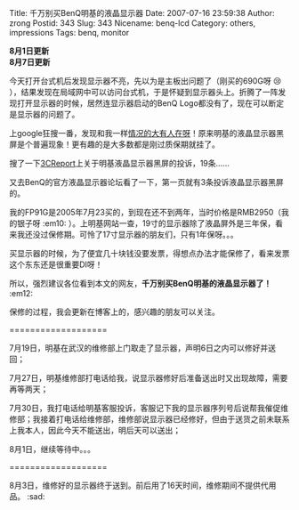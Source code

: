 Title: 千万别买BenQ明基的液晶显示器
Date: 2007-07-16 23:59:38
Author: zrong
Postid: 343
Slug: 343
Nicename: benq-lcd
Category: others, impressions
Tags: benq, monitor

****8月1日更新****  
****8月7日更新****

今天打开台式机后发现显示器不亮，先以为是主板出问题了（刚买的690G呀 :cry:
），结果发现在局域网中可以访问台式机，于是怀疑到显示器头上。折腾了一阵发现打开显示器的时候，居然连显示器启动的BenQ
Logo都没有了，现在可以断定是显示器的问题了。

上google狂搜一番，发现和我一样[情况的大有人在呀](http://www.google.cn/search?client=aff-cs-worldbrowser&forid=1&ie=utf-8&oe=UTF-8&hl=zh-CN&q=%E6%98%8E%E5%9F%BA%E9%BB%91%E5%B1%8F)！原来明基的液晶显示器黑屏是个普遍现象！更有趣的是大多数都是刚过质保期就挂了。

搜了一下[3CReport](http://www.3creport.com/article/search.php?srchtype=content&keywords=%C3%F7%BB%F9%CF%D4%CA%BE%C6%F7&catid=0&specialid=0&srchfrom=0&before=0&ordertype=1&search=1&submit=%C1%A2%BC%B4%CB%D1%CB%F7)上关于明基液晶显示器黑屏的投诉，19条......

又去BenQ的官方液晶显示器论坛看了一下，第一页就有3条投诉液晶显示器黑屏的。

我的FP91G是2005年7月23买的，到现在还不到两年，当时价格是RMB2950（我的银子呀
:em10:
）。上明基网站一查，19寸的显示器除了液晶屏外是三年保，看来我还没过保修期。可怜了17寸显示器的朋友们，只有1年保呀。。。

买显示器的时候，为了便宜几十块钱没要发票，得想点办法才能保修了，看来发票这个东东还是很重要DI呀！

所以，强烈建议各位看到本文的网友，**千万别买BenQ明基的液晶显示器了！**
:em12:

保修的过程，我会更新在博客上的，感兴趣的朋友可以关注。

===================  

7月19日，明基在武汉的维修部上门取走了显示器，声明6日之内可以修好并送回；

7月27日，明基维修部打电话给我，说显示器修好后准备送出时又出现故障，需要再等两天；

7月30日，我打电话给明基客服投诉，客服记下我的显示器序列号后说帮我催促维修部；我接着打电话给维修部，维修部说显示器已经修好，但由于送货之前未联系上我本人，因此今天不能送出，明后天可以送出；

8月1日，继续等待中。。。

===================  

8月3日，维修好的显示器终于送到。前后用了16天时间，维修期间不提供代用品。
:sad:

